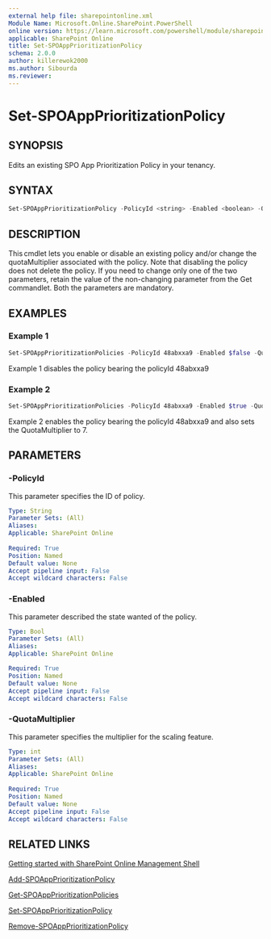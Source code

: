 ```yaml
---
external help file: sharepointonline.xml
Module Name: Microsoft.Online.SharePoint.PowerShell
online version: https://learn.microsoft.com/powershell/module/sharepoint-online/Set-SPOAppPrioritizationPolicy
applicable: SharePoint Online
title: Set-SPOAppPrioritizationPolicy
schema: 2.0.0
author: killerewok2000
ms.author: Sibourda
ms.reviewer:
---
```


# Set-SPOAppPrioritizationPolicy

## SYNOPSIS

Edits an existing SPO App Prioritization Policy in your tenancy. 

## SYNTAX

```powershell
Set-SPOAppPrioritizationPolicy -PolicyId <string> -Enabled <boolean> -QuotaMultiplier <int> 
```

## DESCRIPTION

This cmdlet lets you enable or disable an existing policy and/or change the quotaMultiplier associated with the policy. Note that disabling the policy does not delete the policy. If you need to change only one of the two parameters, retain the value of the non-changing parameter from the Get commandlet. Both the parameters are mandatory. 

## EXAMPLES

### Example 1

```powershell
Set-SPOAppPrioritizationPolicies -PolicyId 48abxxa9 -Enabled $false -QuotaMultiplier 4 
```

Example 1 disables the policy bearing the policyId 48abxxa9

### Example 2

```powershell
Set-SPOAppPrioritizationPolicies -PolicyId 48abxxa9 -Enabled $true -QuotaMultiplier 7 
```

Example 2 enables the policy bearing the policyId 48abxxa9 and also sets the QuotaMultiplier to 7. 


## PARAMETERS

### -PolicyId 
 
This parameter specifies the ID of policy.
```yaml
Type: String
Parameter Sets: (All)
Aliases:
Applicable: SharePoint Online
 
Required: True
Position: Named
Default value: None
Accept pipeline input: False
Accept wildcard characters: False
```

### -Enabled

This parameter described the state wanted of the policy.

```yaml
Type: Bool
Parameter Sets: (All)
Aliases:
Applicable: SharePoint Online

Required: True
Position: Named
Default value: None
Accept pipeline input: False
Accept wildcard characters: False
```


### -QuotaMultiplier
 
This parameter specifies the multiplier for the scaling feature.

```yaml
Type: int
Parameter Sets: (All)
Aliases:
Applicable: SharePoint Online
 
Required: True
Position: Named
Default value: None
Accept pipeline input: False
Accept wildcard characters: False
```

## RELATED LINKS

[Getting started with SharePoint Online Management Shell](/powershell/sharepoint/sharepoint-online/connect-sharepoint-online)

[Add-SPOAppPrioritizationPolicy](./Add-SPOAppPrioritizationPolicy.md)

[Get-SPOAppPrioritizationPolicies](./Get-SPOAppPrioritizationPolicies.md)

[Set-SPOAppPrioritizationPolicy](./Set-SPOAppPrioritizationPolicy.md)

[Remove-SPOAppPrioritizationPolicy](./Remove-SPOAppPrioritizationPolicy.md)
